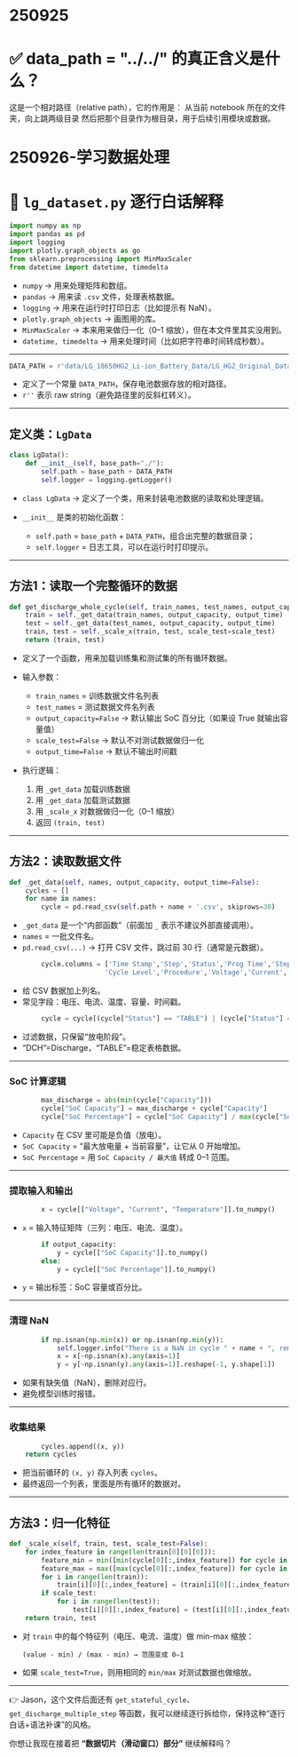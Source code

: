 # 250925
# ✅ data_path = "../../" 的真正含义是什么？
这是一个相对路径（relative path），它的作用是：
从当前 notebook 所在的文件夹，向上跳两级目录
然后把那个目录作为根目录，用于后续引用模块或数据。

# 250926-学习数据处理
# 📘 `lg_dataset.py` 逐行白话解释

```python
import numpy as np
import pandas as pd
import logging
import plotly.graph_objects as go
from sklearn.preprocessing import MinMaxScaler
from datetime import datetime, timedelta
```

* `numpy` → 用来处理矩阵和数组。
* `pandas` → 用来读 `.csv` 文件，处理表格数据。
* `logging` → 用来在运行时打印日志（比如提示有 NaN）。
* `plotly.graph_objects` → 画图用的库。
* `MinMaxScaler` → 本来用来做归一化（0–1 缩放），但在本文件里其实没用到。
* `datetime, timedelta` → 用来处理时间（比如把字符串时间转成秒数）。

---

```python
DATA_PATH = r'data/LG_18650HG2_Li-ion_Battery_Data/LG_HG2_Original_Dataset_McMasterUniversity_Jan_2020/'
```

* 定义了一个常量 `DATA_PATH`，保存电池数据存放的相对路径。
* `r''` 表示 raw string（避免路径里的反斜杠转义）。

---

## 定义类：`LgData`

```python
class LgData():
    def __init__(self, base_path="./"):
        self.path = base_path + DATA_PATH
        self.logger = logging.getLogger()
```

* `class LgData` → 定义了一个类，用来封装电池数据的读取和处理逻辑。
* `__init__` 是类的初始化函数：

  * `self.path` = `base_path` + `DATA_PATH`，组合出完整的数据目录；
  * `self.logger` = 日志工具，可以在运行时打印提示。

---

## 方法1：读取一个完整循环的数据

```python
def get_discharge_whole_cycle(self, train_names, test_names, output_capacity=False, scale_test=False, output_time=False):
    train = self._get_data(train_names, output_capacity, output_time)
    test = self._get_data(test_names, output_capacity, output_time)
    train, test = self._scale_x(train, test, scale_test=scale_test)        
    return (train, test)
```

* 定义了一个函数，用来加载训练集和测试集的所有循环数据。
* 输入参数：

  * `train_names` = 训练数据文件名列表
  * `test_names` = 测试数据文件名列表
  * `output_capacity=False` → 默认输出 SoC 百分比（如果设 True 就输出容量值）
  * `scale_test=False` → 默认不对测试数据做归一化
  * `output_time=False` → 默认不输出时间戳
* 执行逻辑：

  1. 用 `_get_data` 加载训练数据
  2. 用 `_get_data` 加载测试数据
  3. 用 `_scale_x` 对数据做归一化（0–1 缩放）
  4. 返回 `(train, test)`

---

## 方法2：读取数据文件

```python
def _get_data(self, names, output_capacity, output_time=False):
    cycles = []
    for name in names:
        cycle = pd.read_csv(self.path + name + '.csv', skiprows=30)
```

* `_get_data` 是一个“内部函数”（前面加 `_` 表示不建议外部直接调用）。
* `names` = 一批文件名。
* `pd.read_csv(...)` → 打开 CSV 文件，跳过前 30 行（通常是元数据）。

```python
        cycle.columns = ['Time Stamp','Step','Status','Prog Time','Step Time','Cycle',
                        'Cycle Level','Procedure','Voltage','Current','Temperature','Capacity','WhAccu','Cnt','Empty']
```

* 给 CSV 数据加上列名。
* 常见字段：电压、电流、温度、容量、时间戳。

```python
        cycle = cycle[(cycle["Status"] == "TABLE") | (cycle["Status"] == "DCH")]
```

* 过滤数据，只保留“放电阶段”。
* “DCH”=Discharge，“TABLE”=稳定表格数据。

---

### SoC 计算逻辑

```python
        max_discharge = abs(min(cycle["Capacity"]))
        cycle["SoC Capacity"] = max_discharge + cycle["Capacity"]
        cycle["SoC Percentage"] = cycle["SoC Capacity"] / max(cycle["SoC Capacity"])
```

* `Capacity` 在 CSV 里可能是负值（放电）。
* `SoC Capacity` = “最大放电量 + 当前容量”，让它从 0 开始增加。
* `SoC Percentage` = 用 `SoC Capacity / 最大值` 转成 0–1 范围。

---

### 提取输入和输出

```python
        x = cycle[["Voltage", "Current", "Temperature"]].to_numpy()
```

* `x` = 输入特征矩阵（三列：电压、电流、温度）。

```python
        if output_capacity:
            y = cycle[["SoC Capacity"]].to_numpy()
        else:
            y = cycle[["SoC Percentage"]].to_numpy()
```

* `y` = 输出标签：SoC 容量或百分比。

---

### 清理 NaN

```python
        if np.isnan(np.min(x)) or np.isnan(np.min(y)):
            self.logger.info("There is a NaN in cycle " + name + ", removing row")
            x = x[~np.isnan(x).any(axis=1)]
            y = y[~np.isnan(y).any(axis=1)].reshape(-1, y.shape[1])
```

* 如果有缺失值（NaN），删除对应行。
* 避免模型训练时报错。

---

### 收集结果

```python
        cycles.append((x, y))
    return cycles
```

* 把当前循环的 `(x, y)` 存入列表 `cycles`。
* 最终返回一个列表，里面是所有循环的数据对。

---

## 方法3：归一化特征

```python
def _scale_x(self, train, test, scale_test=False):
    for index_feature in range(len(train[0][0][0])):
        feature_min = min([min(cycle[0][:,index_feature]) for cycle in train])
        feature_max = max([max(cycle[0][:,index_feature]) for cycle in train])
        for i in range(len(train)):
            train[i][0][:,index_feature] = (train[i][0][:,index_feature]-feature_min)/(feature_max-feature_min)
        if scale_test:
            for i in range(len(test)):
                test[i][0][:,index_feature] = (test[i][0][:,index_feature]-feature_min)/(feature_max-feature_min)
    return train, test
```

* 对 `train` 中的每个特征列（电压、电流、温度）做 min-max 缩放：

  ```text
  (value - min) / (max - min) → 范围变成 0–1
  ```
* 如果 `scale_test=True`，则用相同的 `min/max` 对测试数据也做缩放。

---

👉 Jason，这个文件后面还有 `get_stateful_cycle`、`get_discharge_multiple_step` 等函数，我可以继续逐行拆给你，保持这种“逐行白话+语法补课”的风格。

你想让我现在接着把 **“数据切片（滑动窗口）部分”** 继续解释吗？

